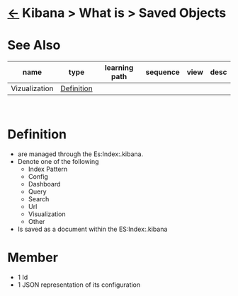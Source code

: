 <head><link rel="stylesheet" href="../../../md.css"/><script src="../../../md.js"></script></head>

[//]: #(Reference)
[Repo_Readme]:          ../list/object_list.md
[Vizualization_Whatis]: ../whatis/vizualization_whatis.md

# [&larr;][Repo_Readme] Kibana > What is > Saved Objects
# See Also 
|name|type|learning path|sequence|view|desc|
|-|-|-|-|-|-|
|Vizualization|[Definition][Vizualization_Whatis]|
<br>

# Definition
- are managed through the Es:Index:.kibana. 
- Denote one of the following
  - Index Pattern
  - Config
  - Dashboard
  - Query
  - Search
  - Url
  - Visualization
  - Other
- Is saved as a document within the ES:Index:.kibana

# Member
- 1 Id 
- 1 JSON representation of its configuration

